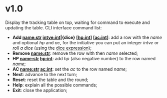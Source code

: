 # v1.0
Display the tracking table on top, waiting for command to execute and updating the table.
CLI interface command list:
* **Add <name:str> <intve:int>|{dice} [<hp:int>] [<ac:int>]**: add a row with the *name* and optional *hp* and *ac*, for the initiative you can put an integer *intve* or *roll a dice* (using the [dice expression](../Dice%20Roller/CHANGELOG.md));
* **Remove <name:str>**: remove the row with then *name* selected;
* **HP <name:str> <hp:int>**: add *hp* (also negative number) to the row named *name*;
* **AC <name:str> <ac:int>**: set the *ac* to the row named *name*;
* **Next**: advance to the next turn;
* **Reset**: reset the table and the round;
* **Help**: explain all the possible commands;
* **Exit**: close the application;